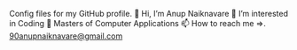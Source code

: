 
Config files for my GitHub profile.
👋 Hi, I’m Anup Naiknavare 
👀 I’m interested in Coding
🌱 Masters of Computer Applications
📫 How to reach me =>. 90anupnaiknavare@gmail.com
